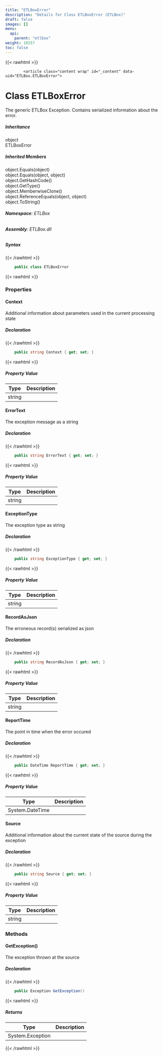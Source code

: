 ```yaml
---
title: "ETLBoxError"
description: "Details for Class ETLBoxError (ETLBox)"
draft: false
images: []
menu:
  api:
    parent: "etlbox"
weight: 10157
toc: false
---
```


{{< rawhtml >}}

            <article class="content wrap" id="_content" data-uid="ETLBox.ETLBoxError">
  <h1 id="ETLBox_ETLBoxError" data-uid="ETLBox.ETLBoxError" class="text-break">Class ETLBoxError
</h1>
  <div class="markdown level0 summary"><p>The generic ETLBox Exception. Contains serialized information about the error.</p>
</div>
  <div class="markdown level0 conceptual"></div>
  <div class="inheritance">
    <h5>Inheritance</h5>
    <div class="level0"><span class="xref">object</span></div>
    <div class="level1"><span class="xref">ETLBoxError</span></div>
  </div>
  <div class="inheritedMembers">
    <h5>Inherited Members</h5>
    <div>
      <span class="xref">object.Equals(object)</span>
    </div>
    <div>
      <span class="xref">object.Equals(object, object)</span>
    </div>
    <div>
      <span class="xref">object.GetHashCode()</span>
    </div>
    <div>
      <span class="xref">object.GetType()</span>
    </div>
    <div>
      <span class="xref">object.MemberwiseClone()</span>
    </div>
    <div>
      <span class="xref">object.ReferenceEquals(object, object)</span>
    </div>
    <div>
      <span class="xref">object.ToString()</span>
    </div>
  </div>
<h6><strong>Namespace</strong>: ETLBox</h6>
  <h6><strong>Assembly</strong>: ETLBox.dll</h6>
  <h5 id="ETLBox_ETLBoxError_syntax">Syntax</h5>
{{< /rawhtml >}}

```C#
    public class ETLBoxError
```

{{< rawhtml >}}
  <h3 id="properties">Properties
</h3>
  <a id="ETLBox_ETLBoxError_Context_" data-uid="ETLBox.ETLBoxError.Context*"></a>
  <h4 id="ETLBox_ETLBoxError_Context" data-uid="ETLBox.ETLBoxError.Context">Context</h4>
  <div class="markdown level1 summary"><p>Additional information about parameters used in the current processing state</p>
</div>
  <div class="markdown level1 conceptual"></div>
  <h5 class="declaration">Declaration</h5>
{{< /rawhtml >}}

```C#
    public string Context { get; set; }
```

{{< rawhtml >}}
  <h5 class="propertyValue">Property Value</h5>
  <table class="table table-bordered table-striped table-condensed">
    <thead>
      <tr>
        <th>Type</th>
        <th>Description</th>
      </tr>
    </thead>
    <tbody>
      <tr>
        <td><span class="xref">string</span></td>
        <td></td>
      </tr>
    </tbody>
  </table>
  <a id="ETLBox_ETLBoxError_ErrorText_" data-uid="ETLBox.ETLBoxError.ErrorText*"></a>
  <h4 id="ETLBox_ETLBoxError_ErrorText" data-uid="ETLBox.ETLBoxError.ErrorText">ErrorText</h4>
  <div class="markdown level1 summary"><p>The exception message as a string</p>
</div>
  <div class="markdown level1 conceptual"></div>
  <h5 class="declaration">Declaration</h5>
{{< /rawhtml >}}

```C#
    public string ErrorText { get; set; }
```

{{< rawhtml >}}
  <h5 class="propertyValue">Property Value</h5>
  <table class="table table-bordered table-striped table-condensed">
    <thead>
      <tr>
        <th>Type</th>
        <th>Description</th>
      </tr>
    </thead>
    <tbody>
      <tr>
        <td><span class="xref">string</span></td>
        <td></td>
      </tr>
    </tbody>
  </table>
  <a id="ETLBox_ETLBoxError_ExceptionType_" data-uid="ETLBox.ETLBoxError.ExceptionType*"></a>
  <h4 id="ETLBox_ETLBoxError_ExceptionType" data-uid="ETLBox.ETLBoxError.ExceptionType">ExceptionType</h4>
  <div class="markdown level1 summary"><p>The exception type as string</p>
</div>
  <div class="markdown level1 conceptual"></div>
  <h5 class="declaration">Declaration</h5>
{{< /rawhtml >}}

```C#
    public string ExceptionType { get; set; }
```

{{< rawhtml >}}
  <h5 class="propertyValue">Property Value</h5>
  <table class="table table-bordered table-striped table-condensed">
    <thead>
      <tr>
        <th>Type</th>
        <th>Description</th>
      </tr>
    </thead>
    <tbody>
      <tr>
        <td><span class="xref">string</span></td>
        <td></td>
      </tr>
    </tbody>
  </table>
  <a id="ETLBox_ETLBoxError_RecordAsJson_" data-uid="ETLBox.ETLBoxError.RecordAsJson*"></a>
  <h4 id="ETLBox_ETLBoxError_RecordAsJson" data-uid="ETLBox.ETLBoxError.RecordAsJson">RecordAsJson</h4>
  <div class="markdown level1 summary"><p>The erroneous record(s) serialized as json</p>
</div>
  <div class="markdown level1 conceptual"></div>
  <h5 class="declaration">Declaration</h5>
{{< /rawhtml >}}

```C#
    public string RecordAsJson { get; set; }
```

{{< rawhtml >}}
  <h5 class="propertyValue">Property Value</h5>
  <table class="table table-bordered table-striped table-condensed">
    <thead>
      <tr>
        <th>Type</th>
        <th>Description</th>
      </tr>
    </thead>
    <tbody>
      <tr>
        <td><span class="xref">string</span></td>
        <td></td>
      </tr>
    </tbody>
  </table>
  <a id="ETLBox_ETLBoxError_ReportTime_" data-uid="ETLBox.ETLBoxError.ReportTime*"></a>
  <h4 id="ETLBox_ETLBoxError_ReportTime" data-uid="ETLBox.ETLBoxError.ReportTime">ReportTime</h4>
  <div class="markdown level1 summary"><p>The point in time when the error occured</p>
</div>
  <div class="markdown level1 conceptual"></div>
  <h5 class="declaration">Declaration</h5>
{{< /rawhtml >}}

```C#
    public DateTime ReportTime { get; set; }
```

{{< rawhtml >}}
  <h5 class="propertyValue">Property Value</h5>
  <table class="table table-bordered table-striped table-condensed">
    <thead>
      <tr>
        <th>Type</th>
        <th>Description</th>
      </tr>
    </thead>
    <tbody>
      <tr>
        <td><span class="xref">System.DateTime</span></td>
        <td></td>
      </tr>
    </tbody>
  </table>
  <a id="ETLBox_ETLBoxError_Source_" data-uid="ETLBox.ETLBoxError.Source*"></a>
  <h4 id="ETLBox_ETLBoxError_Source" data-uid="ETLBox.ETLBoxError.Source">Source</h4>
  <div class="markdown level1 summary"><p>Additional information about the current state of the source during the exception</p>
</div>
  <div class="markdown level1 conceptual"></div>
  <h5 class="declaration">Declaration</h5>
{{< /rawhtml >}}

```C#
    public string Source { get; set; }
```

{{< rawhtml >}}
  <h5 class="propertyValue">Property Value</h5>
  <table class="table table-bordered table-striped table-condensed">
    <thead>
      <tr>
        <th>Type</th>
        <th>Description</th>
      </tr>
    </thead>
    <tbody>
      <tr>
        <td><span class="xref">string</span></td>
        <td></td>
      </tr>
    </tbody>
  </table>
  <h3 id="methods">Methods
</h3>
  <a id="ETLBox_ETLBoxError_GetException_" data-uid="ETLBox.ETLBoxError.GetException*"></a>
  <h4 id="ETLBox_ETLBoxError_GetException" data-uid="ETLBox.ETLBoxError.GetException">GetException()</h4>
  <div class="markdown level1 summary"><p>The exception thrown at the source</p>
</div>
  <div class="markdown level1 conceptual"></div>
  <h5 class="declaration">Declaration</h5>
{{< /rawhtml >}}

```C#
    public Exception GetException()
```

{{< rawhtml >}}
  <h5 class="returns">Returns</h5>
  <table class="table table-bordered table-striped table-condensed">
    <thead>
      <tr>
        <th>Type</th>
        <th>Description</th>
      </tr>
    </thead>
    <tbody>
      <tr>
        <td><span class="xref">System.Exception</span></td>
        <td></td>
      </tr>
    </tbody>
  </table>

{{< /rawhtml >}}
